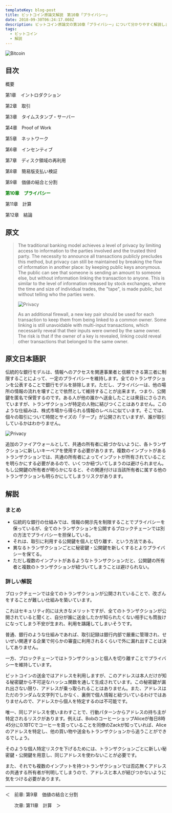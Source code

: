 ```yaml
---
templateKey: blog-post
title: ビットコイン原論文解説　第10章「プライバシー」
date: 2018-09-30T06:24:17.008Z
description: ビットコイン原論文の第10章「プライバシー」について分かりやすく解説します。
tags:
  - ビットコイン
  - 解説
---
```

![Bitcoin](/img/bitcoin-header.jpg)

## 目次

概要

第1章　イントロダクション

第2章　取引

第3章　タイムスタンプ・サーバー

第4章　Proof of Work

第5章　ネットワーク

第6章　インセンティブ

第7章　ディスク領域の再利用

第8章　簡易版支払い検証

第9章　価値の結合と分割

**<font color="Green">第10章　プライバシー</font>**

第11章　計算

第12章　結論

## 原文

> The traditional banking model achieves a level of privacy by limiting access to information to the parties involved and the trusted third party. The necessity to announce all transactions publicly precludes this method, but privacy can still be maintained by breaking the flow of information in another place: by keeping public keys anonymous. The public can see that someone is sending an amount to someone else, but without information linking the transaction to anyone. This is similar to the level of information released by stock exchanges, where the time and size of individual trades, the "tape", is made public, but without telling who the parties were.
>
> ![Privacy](/img/bitcoin_privacy_pdf.png)
>
> As an additional firewall, a new key pair should be used for each transaction to keep them from being linked to a common owner. Some linking is still unavoidable with multi-input transactions, which necessarily reveal that their inputs were owned by the same owner. The risk is that if the owner of a key is revealed, linking could reveal other transactions that belonged to the same owner.

## 原文日本語訳

伝統的な銀行モデルは、情報へのアクセスを関連事業者と信頼できる第三者に制限することによって、一定のプライバシーを維持します。全てのトランザクションを公表することで銀行モデルを排除します。ただし、プライバシーは、他の場所の情報の流れを壊すことで依然として維持することが出来ます。つまり、公開鍵を匿名で保管するのです。ある人が他の誰かへ送金したことは衆目にさらされていますが、トランザクションが特定の人物に結びつくことはありません。このような仕組みは、株式市場から得られる情報のレベルに似ています。そこでは、個々の取引について時間とサイズの「テープ」が公開されていますが、誰が取引しているかはわかりません。

![Privacy](/img/bitcoin_privacy_pdf.png)

追加のファイアウォールとして、共通の所有者に紐づかないように、各トランザクションに新しいキーペアを使用する必要があります。複数のインプットがあるトランザクションでは、共通の所有者によってインプットが所有されていることを明らかにする必要があるので、いくつか紐づいてしまうのは避けられません。もし公開鍵の所有者が明らかになると、その関連付けは当該所有者に属する他のトランザクションも明らかにしてしまうリスクがあります。

## 解説

### まとめ

* 伝統的な銀行の仕組みでは、情報の開示先を制限することでプライバシーを保っているが、全てのトランザクションを公開するブロックチェーンでは別の方法でプライバシーを担保している。
* それは、取引に利用する公開鍵を個人と切り離す、という方法である。
* 異なるトランザクションごとに秘密鍵・公開鍵を新しくするとよりプライバシーを保てる。
* ただし複数のインプットがあるようなトランザクションだと、公開鍵の所有者と複数のトランザクションが紐づいてしまうことは避けられない。

### 詳しい解説

ブロックチェーンでは全てのトランザクションが公開されていることで、改ざんをすることが難しい仕組みを築いています。

これはセキュリティ的には大きなメリットですが、全てのトランザクションが公開されていると聞くと、自分が誰に送金したかが知られたくない相手にも筒抜けになってしまう不安が生まれ、利用を躊躇してしまいそうです。

普通、銀行のような仕組みであれば、取引記録は銀行内部で厳重に管理され、せいぜい関連する企業で何らかの審査に利用されるくらいで外に漏れ出すことは決してありません。

一方、ブロックチェーンではトランザクションと個人を切り離すことでプライバシーを維持しています。

ビットコインの送金ではアドレスを利用しますが、このアドレスは本人だけが知る秘密鍵から不可逆なハッシュ関数を通して生成されています。この秘密鍵が漏れ出さない限り、アドレスが乗っ取られることはありません。また、アドレスはただのランダムな文字列でしかなく、裏側で個人情報と紐づいているわけではありませんので、アドレスから個人を特定するのは不可能です。

唯一、同じアドレスを使いまわすことで、行動パターンからアドレスの持ち主が特定されるリスクがあります。例えば、BobのコーヒーショップAliceが毎日8時45分に0.1BTCでコーヒーを買っていることを同僚のZackが知っていれば、Aliceのアドレスを特定し、他の買い物や送金もトランザクションから追うことができるでしょう。

そのような個人特定リスクを下げるためには、トランザクションごとに新しい秘密鍵・公開鍵を用意し、同じアドレスを使わないことが必要です。

また、それでも複数のインプットを持つトランザクションでは否応無くアドレスの共通する所有者が判明してしまうので、アドレスと本人が結びつかないように気をつける必要があります。

<hr>
＜　前章: 第9章　価値の結合と分割

　　次章: 第11章　計算　＞
